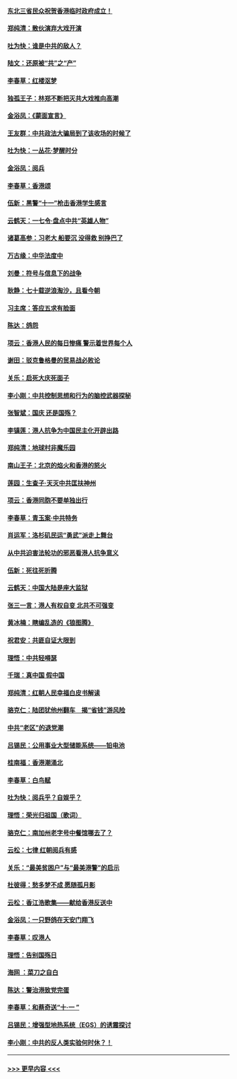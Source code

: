 #### [东北三省民众祝贺香港临时政府成立！](../pages/nsc993/n11571215.md?t=10061811) 
#### [郑纯清：散伙演弃大戏开演](../pages/nsc993/n11570826.md?t=10061811) 
#### [吐为快：谁是中共的敌人？](../pages/nsc993/n11570817.md?t=10061811) 
#### [陆文：还原被“共”之“产”](../pages/nsc993/n11570798.md?t=10061811) 
#### [李春草：红楼沤梦](../pages/nsc993/n11569673.md?t=10061811) 
#### [独孤王子：林郑不断把灭共大戏推向高潮](../pages/nsc993/n11569381.md?t=10061811) 
#### [金浴凤：《蒙面宣言》](../pages/nsc993/n11569368.md?t=10061811) 
#### [王友群：中共政法大骗局到了该收场的时候了](../pages/nsc993/n11568940.md?t=10061811) 
#### [吐为快：一丛花‧梦醒时分](../pages/nsc993/n11567491.md?t=10061811) 
#### [金浴凤：阅兵](../pages/nsc993/n11567454.md?t=10061811) 
#### [李春草：香港颂](../pages/nsc993/n11567444.md?t=10061811) 
#### [伍新：黑警“十一”枪击香港学生感言](../pages/nsc993/n11567426.md?t=10061811) 
#### [云鹤天：一七令‧盘点中共“英雄人物”](../pages/nsc993/n11567091.md?t=10061811) 
#### [诸葛高参：习老大 船要沉 没得救 别挣巴了](../pages/nsc993/n11566976.md?t=10061811) 
#### [万古缘：中华法度中](../pages/nsc993/n11566726.md?t=10061811) 
#### [刘曼：符号与信息下的战争](../pages/nsc993/n11564655.md?t=10061811) 
#### [耿静：七十载逆浪淘沙，且看今朝](../pages/nsc993/n11564520.md?t=10061811) 
#### [习主席：答应五求有脸面](../pages/nsc993/n11563953.md?t=10061811) 
#### [陈达：鸽怨](../pages/nsc993/n11561879.md?t=10061811) 
#### [项云：香港人民的每日惨痛  警示着世界每个人](../pages/nsc993/n11559273.md?t=10061811) 
#### [谢田：驳克鲁格曼的贸易战必败论](../pages/nsc993/n11555840.md?t=10061811) 
#### [关乐：启死大庆死面子](../pages/nsc993/n11556823.md?t=10061811) 
#### [李小刚：中共控制思想和行为的脑控武器探秘](../pages/nsc993/n11556776.md?t=10061811) 
#### [张智斌：国庆  还是国殇？](../pages/nsc993/n11556617.md?t=10061811) 
#### [李镇莲：港人抗争为中国民主化开辟出路](../pages/nsc993/n11556570.md?t=10061811) 
#### [郑纯清：地球村非魔乐园](../pages/nsc993/n11555415.md?t=10061811) 
#### [南山王子：北京的焰火和香港的怒火](../pages/nsc993/n11555318.md?t=10061811) 
#### [莲园：生查子·天灭中共匡扶神州](../pages/nsc993/n11555302.md?t=10061811) 
#### [项云：香港同胞不要单独出行](../pages/nsc993/n11555276.md?t=10061811) 
#### [李春草：青玉案‧中共特务](../pages/nsc993/n11552356.md?t=10061811) 
#### [肖运军：洛杉矶民运“勇武”派走上舞台](../pages/nsc993/n11551595.md?t=10061811) 
#### [从中共迫害法轮功的邪恶看港人抗争意义](../pages/nsc993/n11540858.md?t=10061811) 
#### [伍新：死往死折腾](../pages/nsc993/n11550174.md?t=10061811) 
#### [云鹤天：中国大陆是座大监狱](../pages/nsc993/n11550155.md?t=10061811) 
#### [张三一言：港人有权自变 北共不可强变](../pages/nsc993/n11550132.md?t=10061811) 
#### [黄冰楠：瞎编乱造的《狼图腾》](../pages/nsc993/n11550082.md?t=10061811) 
#### [祝君安：共匪自证大限到](../pages/nsc993/n11550041.md?t=10061811) 
#### [理悟：中共轻嘚瑟](../pages/nsc993/n11547978.md?t=10061811) 
#### [千瑞：真中国 假中国](../pages/nsc993/n11547865.md?t=10061811) 
#### [郑纯清：红朝人民幸福白皮书解读](../pages/nsc993/n11547499.md?t=10061811) 
#### [骆克仁：陆团犹他州翻车　揭“省钱”游风险](../pages/nsc993/n11546977.md?t=10061811) 
#### [中共“老区”的退党潮](../pages/nsc993/n11545995.md?t=10061811) 
#### [吕锡民：公用事业大型储能系统——铅电池](../pages/nsc993/n11545701.md?t=10061811) 
#### [桂南福：香港潮涌北](../pages/nsc993/n11545682.md?t=10061811) 
#### [李春草：白鸟赋](../pages/nsc993/n11545663.md?t=10061811) 
#### [吐为快：阅兵乎？自娱乎？](../pages/nsc993/n11545625.md?t=10061811) 
#### [理悟：荣光归祖国（歌词）](../pages/nsc993/n11545616.md?t=10061811) 
#### [骆克仁：南加州老字号中餐馆哪去了？](../pages/nsc993/n11545120.md?t=10061811) 
#### [云松：七律 红朝阅兵有感](../pages/nsc993/n11542394.md?t=10061811) 
#### [关乐：“最美贫困户”与“最美港警”的启示](../pages/nsc993/n11542252.md?t=10061811) 
#### [杜彼得：愁多梦不成 愿随孤月影](../pages/nsc993/n11540296.md?t=10061811) 
#### [云松：香江浩歌集——献给香港反送中](../pages/nsc993/n11540149.md?t=10061811) 
#### [金浴凤：一只野鸽在天安门翔飞](../pages/nsc993/n11540280.md?t=10061811) 
#### [李春草：叹港人](../pages/nsc993/n11540119.md?t=10061811) 
#### [理悟：告别国殇日](../pages/nsc993/n11539610.md?t=10061811) 
#### [海网 ：菜刀之自白](../pages/nsc993/n11539597.md?t=10061811) 
#### [陈达：警治港致党完蛋](../pages/nsc993/n11538127.md?t=10061811) 
#### [李春草：和蔡奇送“十·一 ”](../pages/nsc993/n11537810.md?t=10061811) 
#### [吕锡民：增强型地热系统（EGS）的诱震探讨](../pages/nsc993/n11537765.md?t=10061811) 
#### [李小刚：中共的反人类实验何时休？！](../pages/nsc993/n11537669.md?t=10061811) 

----
#### [ >>> 更早内容 <<< ](../indexes/nsc993-earlier.md)
